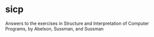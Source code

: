 # sicp
Answers to the exercises in Structure and Interpretation of Computer Programs, by Abelson, Sussman, and Sussman

